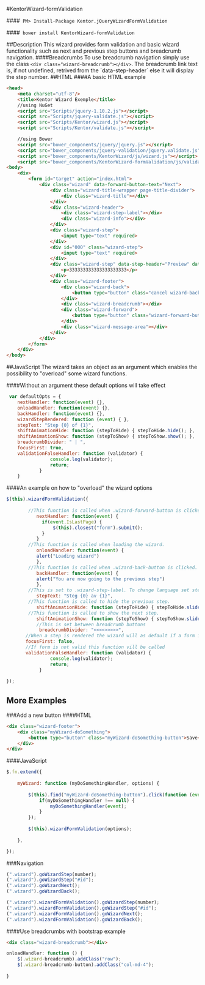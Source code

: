 #KentorWizard-formValidation

####` PM> Install-Package Kentor.jQueryWizardFormValidation`

####` bower install KentorWizard-formValidation`

##Description 
This wizard provides form validation and basic wizard functionality such as next and previous step buttons and breadcrumb navigation. 
####Breadcrumbs
To use breadcrumb navigation simply use the class `<div class="wizard-breadcrumb"></div>`. The breadcrumb link text is, if not undefined, retrived from the ´data-step-header´ else it will display the step number. 
##HTML
####A basic HTML example
```html
<head>
    <meta charset="utf-8"/>
    <title>Kentor Wizard Exemple</title>
    //using NuGet
    <script src="Scripts/jquery-1.10.2.js"></script>
    <script src="Scripts/jquery-validate.js"></script>
    <script src="Scripts/Kentor/wizard.js"></script>
    <script src="Scripts/Kentor/validate.js"></script>

    //using Bower
    <script src="bower_components/jquery/jquery.js"></script>
    <script src="bower_components/jquery-validation/jquery.validate.js"></script>
    <script src="bower_components/KentorWizard/js/wizard.js"></script>
    <script src="bower_components/KentorWizard-formValidation/js/validate.js"></script> 
<body>
    <div>
        <form id="target" action="index.html">
            <div class="wizard" data-forward-button-text="Next">
                <div class="wizard-title-wrapper page-title-divider">
                    <div class="wizard-title"></div>
                </div>
                <div class="wizard-header">
                    <div class="wizard-step-label"></div>
                    <div class="wizard-info"></div>
                </div>
                <div class="wizard-step">
                    <input type="text" required>
                </div>
                <div id="000" class="wizard-step">
                    <input type="text" required>
                </div>
                <div class="wizard-step" data-step-header="Preview" data-forward-button-text="Send">
                    <p>333333333333333333333</p>
                </div>
                <div class="wizard-footer">
                    <div class="wizard-back">
                        <button type="button" class="cancel wizard-back-button">Back</button>
                    </div>
                    <div class="wizard-breadcrumb"></div>
                    <div class="wizard-forward">
                        <button type="button" class="wizard-forward-button">Next</button>
                    </div>
                    <div class="wizard-message-area"></div>
                </div>
            </div>
        </form>
    </div>
</body>

```
##JavaScript
 The wizard takes an object as an argument which enables the possibility to "overload" some wizard functions. 

####Without an argument these default options will take effect
```javascript
 var defaultOpts = {
 	nextHandler: function(event) {}, 
	onloadHandler: function(event) {}, 
	backHandler: function(event) {}, 
	wizardStepRendered: function (event) { }, 
	stepText: "Step {0} of {1}", 
	shiftAnimationHide: function (stepToHide) { stepToHide.hide(); }, 
	shiftAnimationShow: function (stepToShow) { stepToShow.show(); }, 
	breadcrumbDivider: " | ", 
	focusFirst: true, 
	validationFalseHandler: function (validator) {
                console.log(validator);
                return;
            }
	}
```
####An example on how to "overload" the wizard options
```javascript
$(this).wizardFormValidation({
			
		//This function is called when .wizard-forward-button is clicked.  
           nextHandler: function(event) {
			 if(event.IsLastPage) { 
				 $(this).closest("form").submit();
			 }
		   }
        //This function is called when loading the wizard.                
           onloadHandler: function(event) {
           alert("Loading wizard")
           },
		//This function is called when .wizard-back-button is clicked.
           backHandler: function(event) {
           alert("You are now going to the previous step")
           },
		//This is set to .wizard-step-label. To change language set stepText. 
           stepText: "Steg {0} av {1}",
		//This function is called to hide the previous step.
           shiftAnimationHide: function (stepToHide) { stepToHide.slideUp(); },
		//This function is called to show the next step.
           shiftAnimationShow: function (stepToShow) { stepToShow.slideDown(); },
		   //This is set between breadcrumb buttons
		    breadcrumbDivider: "<<<<>>>>>",
	   //When a step is rendered the wizard will as default if a form is used focus on the first input
	   focusFirst: false, 
	   //If form is not valid this function vill be called
	   validationFalseHandler: function (validator) {
                console.log(validator);
                return;
            }
           
});
```

## More Examples

###Add a new button
####HTML
```html
<div class="wizard-footer">
	<div class="myWizard-doSomething">
		<button type="button" class="myWizard-doSomething-button">Save</button>
	</div>
</div>
```
####JavaScript

```javascript
$.fn.extend({
	
	myWizard: function (myDoSomethingHandler, options) {
		
		$(this).find("myWizard-doSomething-button").click(function (event) {
			if(myDoSomethingHandler !== null) {
				myDoSomethingHandler(event);
			}
		});
		
		$(this).wizardFormValidation(options);
		
	},

});
```
###Navigation

```javascript
(".wizard").goWizardStep(number);
(".wizard").goWizardStep("#id");
(".wizard").goWizardNext();
(".wizard").goWizardBack();

(".wizard").wizardFormValidation().goWizardStep(number);
(".wizard").wizardFormValidation().goWizardStep("#id");
(".wizard").wizardFormValidation().goWizardNext();
(".wizard").wizardFormValidation().goWizardBack();

```

####Use breadcrumbs with bootstrap example

```html
<div class="wizard-breadcrumb"></div>
```

```javascript
onloadHandler: function () {
	$(.wizard-breadcrumb).addClass("row");
	$(.wizard-breadcrumb-button).addClass("col-md-4");
	
}

```

